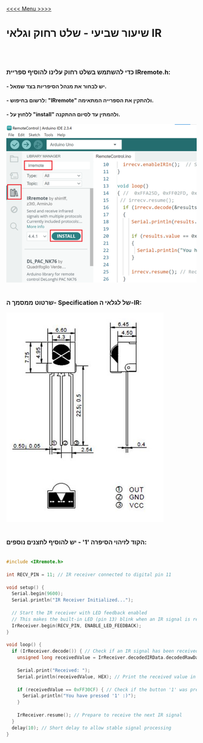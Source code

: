 [<<<< Menu >>>>](../README.md)

#  שיעור שביעי - שלט רחוק וגלאי IR 

<br><br>


### כדי להשתמש בשלט רחוק עלינו להוסיף ספריית IRremote.h:

#### - יש לבחור את מנהל הסיפריות בצד שמאל.
#### - לרשום בחיפוש: "IRremote" ולהתקין את הספרייה המתאימה.
#### - ללחוץ על "install" ולהמתין עד לסיום ההתקנה.

![image001](data/image001.png)
<br><br>

### שרטוט ממסמך ה- Specification של לגלאי ה-IR:

![image002](data/image002.jpg)
<br><br>


### הקוד לזיהוי הסיפרה '1' - יש להוסיף לחצנים נוספים:

```cpp

#include <IRremote.h>

int RECV_PIN = 11; // IR receiver connected to digital pin 11

void setup() {
  Serial.begin(9600);
  Serial.println("IR Receiver Initialized...");

  // Start the IR receiver with LED feedback enabled
  // This makes the built-in LED (pin 13) blink when an IR signal is received
  IrReceiver.begin(RECV_PIN, ENABLE_LED_FEEDBACK);
}

void loop() {
  if (IrReceiver.decode()) { // Check if an IR signal has been received
    unsigned long receivedValue = IrReceiver.decodedIRData.decodedRawData; // Get the raw IR data

    Serial.print("Received: ");
    Serial.println(receivedValue, HEX); // Print the received value in HEX format

    if (receivedValue == 0xFF30CF) { // Check if the button '1' was pressed
      Serial.println("You have pressed '1' :)");
    }

    IrReceiver.resume(); // Prepare to receive the next IR signal
  }
  delay(10); // Short delay to allow stable signal processing
}

```

